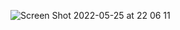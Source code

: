 ![Screen Shot 2022-05-25 at 22 06 11](https://user-images.githubusercontent.com/79700458/170368115-0de078c6-6eb0-406f-8519-5d610c5c1bae.png)
